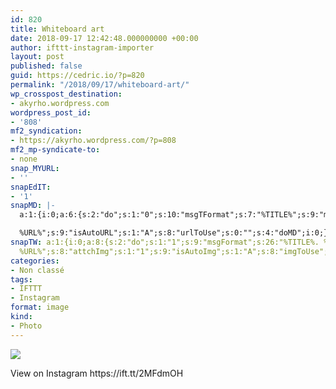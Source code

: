 ```yaml
---
id: 820
title: Whiteboard art
date: 2018-09-17 12:42:48.000000000 +00:00
author: ifttt-instagram-importer
layout: post
published: false
guid: https://cedric.io/?p=820
permalink: "/2018/09/17/whiteboard-art/"
wp_crosspost_destination:
- akyrho.wordpress.com
wordpress_post_id:
- '808'
mf2_syndication:
- https://akyrho.wordpress.com/?p=808
mf2_mp-syndicate-to:
- none
snap_MYURL:
- ''
snapEdIT:
- '1'
snapMD: |-
  a:1:{i:0;a:6:{s:2:"do";s:1:"0";s:10:"msgTFormat";s:7:"%TITLE%";s:9:"msgFormat";s:19:"%FULLTEXT%

  %URL%";s:9:"isAutoURL";s:1:"A";s:8:"urlToUse";s:0:"";s:4:"doMD";i:0;}}"
snapTW: a:1:{i:0;a:8:{s:2:"do";s:1:"1";s:9:"msgFormat";s:26:"%TITLE%. %EXCERPT% -
  %URL%";s:8:"attchImg";s:1:"1";s:9:"isAutoImg";s:1:"A";s:8:"imgToUse";s:0:"";s:9:"isAutoURL";s:1:"A";s:8:"urlToUse";s:0:"";s:4:"doTW";i:0;}}
categories:
- Non classé
tags:
- IFTTT
- Instagram
format: image
kind:
- Photo
---
```

<div>
  <p>
    <img style="max-width: 600px;" src="https://i0.wp.com/scontent.cdninstagram.com/vp/095a6e3b6e0ae5692d0c6d31095e1b75/5C276009/t51.2885-15/sh0.08/e35/s640x640/41642283_1850750051682538_5863159253775612025_n.jpg?w=900&#038;ssl=1" data-recalc-dims="1" />
  </p>
  
  <div>
    View on Instagram https://ift.tt/2MFdmOH
  </div>
</div>